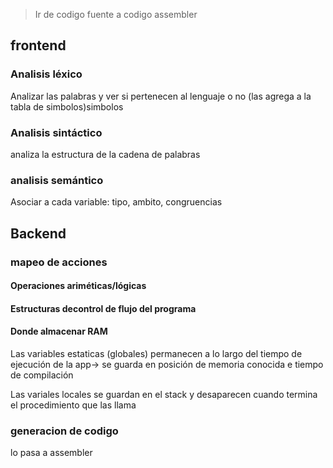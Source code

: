 >Ir de codigo fuente a codigo assembler

## frontend

### Analisis léxico 
Analizar las palabras y ver si pertenecen al lenguaje o no (las agrega a la tabla de simbolos)simbolos

### Analisis sintáctico
analiza la estructura de la cadena de palabras

### analisis semántico
Asociar a cada variable: tipo, ambito, congruencias

## Backend
### mapeo de acciones

#### Operaciones ariméticas/lógicas

#### Estructuras decontrol de flujo del programa

#### Donde almacenar RAM
Las variables estaticas (globales) permanecen a lo largo del tiempo de ejecución de la app-> se guarda en posición de memoria conocida e tiempo de compilación

Las variales locales se guardan en el stack y desaparecen cuando termina el procedimiento que las llama 

### generacion de codigo

lo pasa a assembler